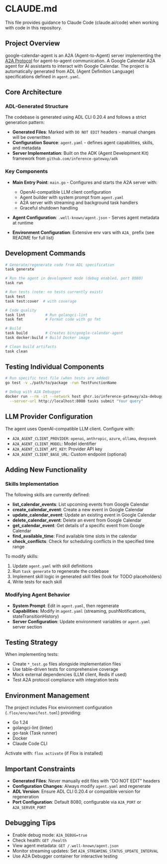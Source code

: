 # CLAUDE.md

This file provides guidance to Claude Code (claude.ai/code) when working with code in this repository.

## Project Overview

google-calendar-agent is an A2A (Agent-to-Agent) server implementing the [A2A Protocol](https://github.com/inference-gateway/adk) for agent-to-agent communication. A Google Calendar A2A agent for AI assistants to interact with Google Calendar. The project is automatically generated from ADL (Agent Definition Language) specifications defined in `agent.yaml`.

## Core Architecture

### ADL-Generated Structure

The codebase is generated using ADL CLI 0.20.4 and follows a strict generation pattern:
- **Generated Files**: Marked with `DO NOT EDIT` headers - manual changes will be overwritten
- **Configuration Source**: `agent.yaml` - defines agent capabilities, skills, and metadata
- **Server Implementation**: Built on the ADK (Agent Development Kit) framework from `github.com/inference-gateway/adk`

### Key Components

- **Main Entry Point**: `main.go` - Configures and starts the A2A server with:
  - OpenAI-compatible LLM client configuration
  - Agent builder with system prompt from `agent.yaml`
  - A2A server with streaming and background task handlers
  - Graceful shutdown handling

- **Agent Configuration**: `.well-known/agent.json` - Serves agent metadata at runtime
- **Environment Configuration**: Extensive env vars with `A2A_` prefix (see README for full list)

## Development Commands

```bash
# Generate/regenerate code from ADL specification
task generate

# Run the agent in development mode (debug enabled, port 8080)
task run

# Run tests (note: no tests currently exist)
task test
task test:cover  # with coverage

# Code quality
task lint         # Run golangci-lint
task fmt          # Format code with go fmt

# Build
task build        # Creates bin/google-calendar-agent
task docker:build # Build Docker image

# Clean build artifacts
task clean
```

## Testing Individual Components

```bash
# Run specific test file (when tests are added)
go test -v ./path/to/package -run TestFunctionName

# Debug with A2A Debugger
docker run --rm -it --network host ghcr.io/inference-gateway/a2a-debugger:latest \
  --server-url http://localhost:8080 tasks submit "Your query"
```

## LLM Provider Configuration

The agent uses OpenAI-compatible LLM client. Configure with:
- `A2A_AGENT_CLIENT_PROVIDER`: `openai`, `anthropic`, `azure`, `ollama`, `deepseek`
- `A2A_AGENT_CLIENT_MODEL`: Model identifier
- `A2A_AGENT_CLIENT_API_KEY`: Provider API key
- `A2A_AGENT_CLIENT_BASE_URL`: Custom endpoint (optional)

## Adding New Functionality

### Skills Implementation
The following skills are currently defined:
- **list_calendar_events**: List upcoming events from Google Calendar
- **create_calendar_event**: Create a new event in Google Calendar
- **update_calendar_event**: Update an existing event in Google Calendar
- **delete_calendar_event**: Delete an event from Google Calendar
- **get_calendar_event**: Get details of a specific event from Google Calendar
- **find_available_time**: Find available time slots in the calendar
- **check_conflicts**: Check for scheduling conflicts in the specified time range

To modify skills:
1. Update `agent.yaml` with skill definitions
2. Run `task generate` to regenerate the codebase
3. Implement skill logic in generated skill files (look for TODO placeholders)
4. Write tests for each skill

### Modifying Agent Behavior

- **System Prompt**: Edit in `agent.yaml`, then regenerate
- **Capabilities**: Modify in `agent.yaml` (streaming, pushNotifications, stateTransitionHistory)
- **Server Configuration**: Update environment variables or `agent.yaml` server section

## Testing Strategy

When implementing tests:
- Create `*_test.go` files alongside implementation files
- Use table-driven tests for comprehensive coverage
- Mock external dependencies (LLM client, Redis if used)
- Test A2A protocol compliance with integration tests

## Environment Management
The project includes Flox environment configuration (`.flox/env/manifest.toml`) providing:
- Go 1.24
- golangci-lint (linter)
- go-task (Task runner)
- Docker
- Claude Code CLI

Activate with: `flox activate` (if Flox is installed)

## Important Constraints

- **Generated Files**: Never manually edit files with "DO NOT EDIT" headers
- **Configuration Changes**: Always modify `agent.yaml` and regenerate
- **ADL Version**: Ensure ADL CLI 0.20.4 or compatible version for regeneration
- **Port Configuration**: Default 8080, configurable via `A2A_PORT` or `A2A_SERVER_PORT`

## Debugging Tips

- Enable debug mode: `A2A_DEBUG=true`
- Check health: `GET /health`
- View agent metadata: `GET /.well-known/agent.json`
- Monitor streaming updates: Set `A2A_STREAMING_STATUS_UPDATE_INTERVAL`
- Use A2A Debugger container for interactive testing
